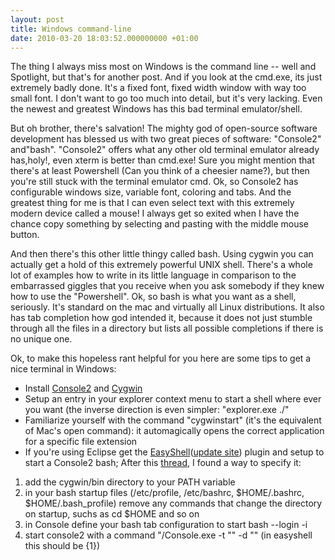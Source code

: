 ```yaml
---
layout: post
title: Windows command-line
date: 2010-03-20 18:03:52.000000000 +01:00
---
```

The thing I always miss most on Windows is the command line -- well and Spotlight, but that's for another post. And if you look at the cmd.exe, its just extremely badly done. It's a fixed font, fixed width window with way too small font. I don't want to go too  much into detail, but it's very lacking. Even the newest and greatest Windows has this bad terminal emulator/shell. 

But oh brother, there's salvation! The mighty god of open-source software development has blessed us with two great pieces of software: "Console2" and"bash". "Console2" offers what any other old terminal emulator already has,holy!, even xterm is better than cmd.exe! Sure you might mention that there's at least Powershell (Can you think of a cheesier name?), but then you're still stuck with the terminal emulator cmd. Ok, so Console2 has configurable windows size, variable font, coloring and tabs. And the greatest thing for me is that I can even select text with this extremely modern device called a mouse! I always get so exited when I have the chance copy something by selecting and pasting with the middle mouse button. 

And then there's this other little thingy called bash. Using cygwin you can actually get a hold of this extremely powerful UNIX shell. There's a whole lot of examples how to write in its little language in comparison to the embarrassed giggles that you receive when you ask somebody if they knew how to use the "Powershell". Ok, so bash is what you want as a shell, seriously. It's standard on the mac and virtually all Linux distributions. It also has tab completion how god intended it, because it does not just stumble through all the files in a directory but lists all possible completions if there is no unique one.

Ok, to make this hopeless rant helpful for you here are some tips to get a nice terminal in Windows:

- Install <a href="http://sourceforge.net/projects/console/">Console2</a> and <a href="http://www.cygwin.com/">Cygwin</a>
- Setup an entry in your explorer context menu to start a shell where ever you want (the inverse direction is even simpler: "explorer.exe ./"
- Familiarize yourself with the command "cygwinstart" (it's the equivalent of Mac's open command): it automagically opens the correct application for a specific file extension
- If you're using Eclipse get the <a href="http://marketplace.eclipse.org/content/easyshell">EasyShell</a>(<a href="http://pluginbox.sourceforge.net">update site</a>) plugin and setup to start a Console2 bash; After this <a href="http://www.ghisler.ch/board/viewtopic.php?t=25193">thread</a>, I found a way to specify it: 
<ol>
<li> add the cygwin/bin directory to your PATH variable</li>
<li>in your bash startup files (/etc/profile, /etc/bashrc, $HOME/.bashrc, $HOME/.bash_profile) remove any commands that change the directory on startup, suchs as cd $HOME and so on</li>
<li> in Console define your bash tab configuration to start bash --login -i</li>
<li>start console2 with a command "<path_to_console>/Console.exe -t "<your_bash_tab_cfg>" -d "<startup_dir>" (in easyshell this should be {1})</li>
